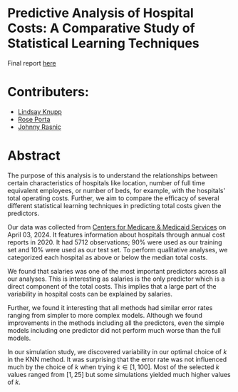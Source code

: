 # Predictive Analysis of Hospital Costs: A Comparative Study of Statistical Learning Techniques

Final report [here](https://github.com/rporta23/hospital-costs/blob/main/finalreport.pdf)

# Contributers:
- [Lindsay Knupp](https://www.linkedin.com/in/lindsay-knupp-3a230916a/)
- [Rose Porta](https://www.linkedin.com/in/rporta23/)
- [Johnny Rasnic](https://www.linkedin.com/in/johnny-rasnic-302a35223/)

# Abstract

The purpose of this analysis is to understand the relationships between certain characteristics of hospitals like location, number of full time equivalent employees, or number of beds, for example, with the hospitals' total operating costs. Further, we aim to compare the efficacy of several different statistical learning techniques in predicting total costs given the predictors.

Our data was collected from [Centers for Medicare & Medicaid Services](https://data.cms.gov/provider-compliance/cost-report/hospital-provider-cost-report) on April 03, 2024. It features information about hospitals through annual cost reports in $2020$. It had $5712$ observations; $90\%$ were used as our training set and $10\%$ were used as our test set. To perform qualitative analyses, we categorized each hospital as above or below the median total costs.

We found that salaries was one of the most important predictors across all our analyses. This is interesting as salaries is the only predictor which is a direct component of the total costs. This implies that a large part of the variability in hospital costs can be explained by salaries.  

Further, we found it interesting that all methods had similar error rates ranging from simpler to more complex models. Although we found improvements in the methods including all the predictors, even the simple models including one predictor did not perform much worse than the full models.

In our simulation study, we discovered variability in our optimal choice of $k$ in the KNN method. It was surprising that the error rate was not influenced much by the choice of $k$ when trying $k \in [1,100]$. Most of the selected $k$ values ranged from $[1,25]$ but some simulations yielded much higher values of $k$. 

